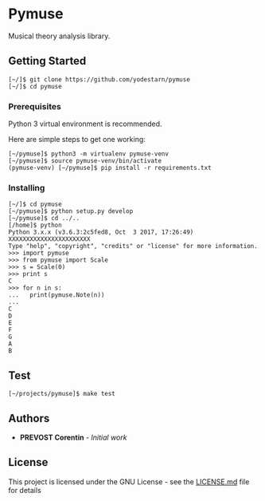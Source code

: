 # Pymuse

Musical theory analysis library.

## Getting Started

```
[~/]$ git clone https://github.com/yodestarn/pymuse
[~/]$ cd pymuse
```

### Prerequisites

Python 3 virtual environment is recommended.

Here are simple steps to get one working:
```
[~/pymuse]$ python3 -m virtualenv pymuse-venv
[~/pymuse]$ source pymuse-venv/bin/activate
(pymuse-venv) [~/pymuse]$ pip install -r requirements.txt
```

### Installing

```
[~/]$ cd pymuse
[~/pymuse]$ python setup.py develop
[~/pymuse]$ cd ../..
[/home]$ python
Python 3.x.x (v3.6.3:2c5fed8, Oct  3 2017, 17:26:49) XXXXXXXXXXXXXXXXXXXXXXX
Type "help", "copyright", "credits" or "license" for more information.
>>> import pymuse
>>> from pymuse import Scale
>>> s = Scale(0)
>>> print s
C
>>> for n in s:
...   print(pymuse.Note(n))
...
C
D
E
F
G
A
B
```

## Test

```
[~/projects/pymuse]$ make test
```

## Authors

* **PREVOST Corentin** - *Initial work*

## License

This project is licensed under the GNU License - see the [LICENSE.md](LICENSE.md) file for details
